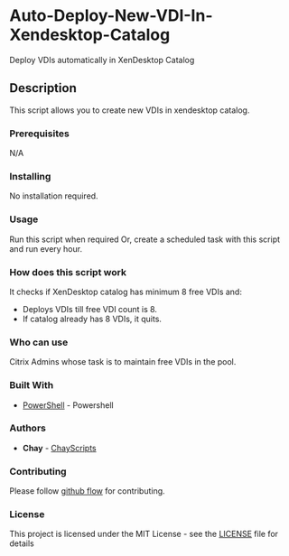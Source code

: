 # Auto-Deploy-New-VDI-In-Xendesktop-Catalog
Deploy VDIs automatically in XenDesktop Catalog

## Description

This script allows you to create new VDIs in xendesktop catalog.

### Prerequisites

N/A

### Installing

No installation required.

### Usage

Run this script when required Or, create a scheduled task with this script and run every hour.

### How does this script work

It checks if XenDesktop catalog has minimum 8 free VDIs and:
* Deploys VDIs till free VDI count is 8. 
* If catalog already has 8 VDIs, it quits.

### Who can use

Citrix Admins whose task is to maintain free VDIs in the pool.

### Built With

* [PowerShell](https://en.wikipedia.org/wiki/PowerShell) - Powershell

### Authors

* **Chay** - [ChayScripts](https://github.com/ChayScripts)

### Contributing

Please follow [github flow](https://guides.github.com/introduction/flow/index.html) for contributing.

### License

This project is licensed under the MIT License - see the [LICENSE](LICENSE) file for details
